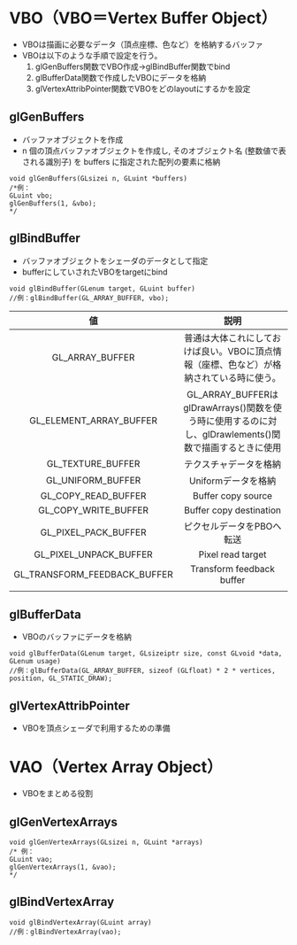 # VBO（VBO＝Vertex Buffer Object）
- VBOは描画に必要なデータ（頂点座標、色など）を格納するバッファ
- VBOは以下のような手順で設定を行う。
    1. glGenBuffers関数でVBO作成→glBindBuffer関数でbind
    1. glBufferData関数で作成したVBOにデータを格納
    1. glVertexAttribPointer関数でVBOをどのlayoutにするかを設定



## glGenBuffers	
- バッファオブジェクトを作成
- n 個の頂点バッファオブジェクトを作成し, そのオブジェクト名 (整数値で表される識別子) を buffers に指定された配列の要素に格納

```
void glGenBuffers(GLsizei n, GLuint *buffers)
/*例：
GLuint vbo;
glGenBuffers(1, &vbo);
*/
```



## glBindBuffer	
- バッファオブジェクトをシェーダのデータとして指定
- bufferにしていされたVBOをtargetにbind

```
void glBindBuffer(GLenum target, GLuint buffer)
//例：glBindBuffer(GL_ARRAY_BUFFER, vbo);
```


|値	|説明|
|:------:|:-------:|  
|GL_ARRAY_BUFFER|	普通は大体これにしておけば良い。VBOに頂点情報（座標、色など）が格納されている時に使う。|glDrawArrays()関数で描画する時に使用|
|GL_ELEMENT_ARRAY_BUFFER|	GL_ARRAY_BUFFERはglDrawArrays()関数を使う時に使用するのに対し、glDrawlements()関数で描画するときに使用|
|GL_TEXTURE_BUFFER|	テクスチャデータを格納|
|GL_UNIFORM_BUFFER|	Uniformデータを格納|
|GL_COPY_READ_BUFFER|	Buffer copy source|
|GL_COPY_WRITE_BUFFER|	Buffer copy destination|
|GL_PIXEL_PACK_BUFFER|	ピクセルデータをPBOへ転送|
|GL_PIXEL_UNPACK_BUFFER|	Pixel read target|
|GL_TRANSFORM_FEEDBACK_BUFFER|	Transform feedback buffer|
|||  


## glBufferData	
- VBOのバッファにデータを格納

```
void glBufferData(GLenum target, GLsizeiptr size, const GLvoid *data, GLenum usage)
//例：glBufferData(GL_ARRAY_BUFFER, sizeof (GLfloat) * 2 * vertices, position, GL_STATIC_DRAW);
```

## glVertexAttribPointer
- VBOを頂点シェーダで利用するための準備


# VAO（Vertex Array Object）
- VBOをまとめる役割

## glGenVertexArrays

```
void glGenVertexArrays(GLsizei n, GLuint *arrays)
/* 例：
GLuint vao;
glGenVertexArrays(1, &vao);
*/
```

## glBindVertexArray

```
void glBindVertexArray(GLuint array)
//例：glBindVertexArray(vao);
```

